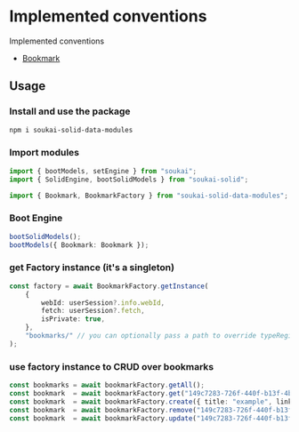 # Implemented conventions
Implemented conventions

- [Bookmark](https://pdsinterop.org/conventions/bookmark/)

## Usage

### Install and use the package
```bash
npm i soukai-solid-data-modules
```

### Import modules

```ts
import { bootModels, setEngine } from "soukai";
import { SolidEngine, bootSolidModels } from "soukai-solid";

import { Bookmark, BookmarkFactory } from "soukai-solid-data-modules";
```
### Boot Engine
```ts
bootSolidModels();
bootModels({ Bookmark: Bookmark });
```

### get Factory instance (it's a singleton)
```ts
const factory = await BookmarkFactory.getInstance(
    {
        webId: userSession?.info.webId,
        fetch: userSession?.fetch,
        isPrivate: true,
    },
    "bookmarks/" // you can optionally pass a path to override typeRegistration
);
```

### use factory instance to CRUD over bookmarks
```ts
const bookmarks = await bookmarkFactory.getAll();
const bookmark  = await bookmarkFactory.get("149c7283-726f-440f-b13f-4b9d704ac051");
const bookmark  = await bookmarkFactory.create({ title: "example", link: "https://example.com", hasTopic: "" });
const bookmark  = await bookmarkFactory.remove("149c7283-726f-440f-b13f-4b9d704ac051");
const bookmark  = await bookmarkFactory.update("149c7283-726f-440f-b13f-4b9d704ac051", { title: "example", link: "https://example.com" });
```
